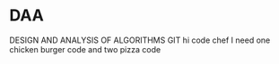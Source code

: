 # DAA
DESIGN AND ANALYSIS OF ALGORITHMS GIT 
hi code chef
I need one chicken burger code
and two pizza code
